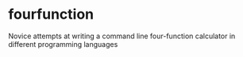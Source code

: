 # fourfunction
Novice attempts at writing a command line four-function calculator in different programming languages
